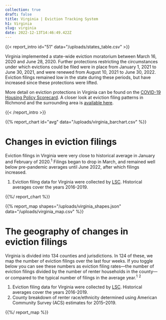 ```yaml
---
collection: true
draft: false
title: Virginia | Eviction Tracking System
h1: Virginia
slug: virginia
date: 2022-12-13T14:46:49.422Z
---
```

{{< report_intro id="51" data="/uploads/states_table.csv" >}}

Virginia implemented a state-wide eviction moratorium between March 16, 2020 and June 28, 2020. Further protections restricting the circumstances under which evictions could be filed were in place from January 1, 2021 to June 30, 2021, and were renewed from August 10, 2021 to June 30, 2022. Eviction filings remained low in the state during these periods, but have increased since these protections were lifted.

More detail on eviction protections in Virginia can be found on the [COVID-19 Housing Policy Scorecard](https://evictionlab.org/covid-policy-scorecard/va/). A closer look at eviction filing patterns in Richmond and the surrounding area is [available here](https://evictionlab.org/eviction-tracking/richmond-va/).

{{< /report_intro >}}


{{% report_chart id="avg" data="/uploads/virginia_barchart.csv" %}}







# Changes in eviction filings

Eviction filings in Virginia were very close to historical average in January and February of 2020.<sup>1</sup> Filings began to drop in March, and remained well below pre-pandemic averages until June 2022, after which filings increased.

1. Eviction filing data for Virginia were collected by [LSC](https://www.lsc.gov/). Historical averages cover the years 2016-2019.







{{%/ report_chart %}}



{{% report_map shapes="/uploads/virginia_shapes.json" data="/uploads/virginia_map.csv" %}}







# The geography of changes in eviction filings

Virginia is divided into 134 counties and jurisdictions. In 124 of these, we map the number of eviction filings over the last four weeks. If you toggle below you can see these numbers as eviction filing rates—the number of eviction filings divided by the number of renter households in the county—or compared to the typical number of filings in the average year.<sup>1</sup> <sup>2</sup>

1. Eviction filing data for Virginia were collected by [LSC](https://www.lsc.gov/). Historical averages cover the years 2016-2019.
2. County breakdown of renter race/ethnicity determined using American Community Survey (ACS) estimates for 2015–2019.







{{%/ report_map %}}